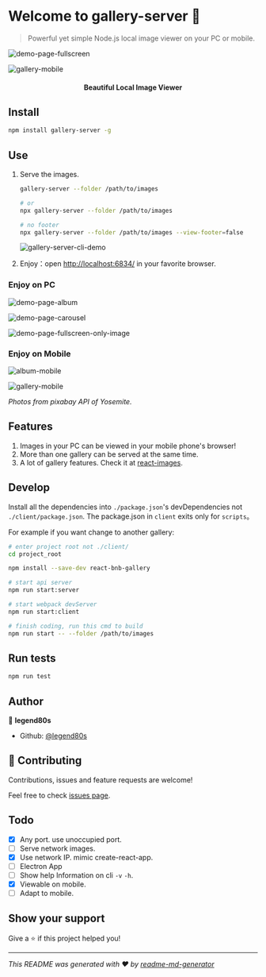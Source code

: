 # Welcome to gallery-server 👋

> Powerful yet simple Node.js local image viewer on your PC or mobile.

![demo-page-fullscreen](https://raw.githubusercontent.com/legend80s/gallery-server/master/assets/demo-page-fullscreen.png)

![gallery-mobile](https://raw.githubusercontent.com/legend80s/gallery-server/master/assets/gallery-mobile.jpg)

#### **<p align="center">Beautiful Local Image Viewer</p>**

## Install

```sh
npm install gallery-server -g
```

## Use

1. Serve the images.

   ```sh
   gallery-server --folder /path/to/images

   # or
   npx gallery-server --folder /path/to/images

   # no footer
   npx gallery-server --folder /path/to/images --view-footer=false
   ```

   ![gallery-server-cli-demo](https://raw.githubusercontent.com/legend80s/gallery-server/master/assets/cli-demo.jpg)

2. Enjoy：open <http://localhost:6834/> in your favorite browser.

### Enjoy on PC

![demo-page-album](https://raw.githubusercontent.com/legend80s/gallery-server/master/assets/demo-page-album.png)

![demo-page-carousel](https://raw.githubusercontent.com/legend80s/gallery-server/master/assets/demo-page-carousel.png)

![demo-page-fullscreen-only-image](https://raw.githubusercontent.com/legend80s/gallery-server/master/assets/demo-page-fullscreen-only-image.png)

### Enjoy on Mobile

![album-mobile](https://raw.githubusercontent.com/legend80s/gallery-server/master/assets/album-mobile.jpg)

![gallery-mobile](https://raw.githubusercontent.com/legend80s/gallery-server/master/assets/gallery-mobile.jpg)

*Photos from pixabay API of Yosemite.*

## Features

1. Images in your PC can be viewed in your mobile phone's browser!
2. More than one gallery can be served at the same time.
3. A lot of gallery features. Check it at [react-images](https://jossmac.github.io/react-images/#/accessibility).

## Develop

Install all the dependencies into `./package.json`'s devDependencies not `./client/package.json`. The package.json in `client` exits only for `scripts`。

For example if you want change to another gallery:

```sh
# enter project root not ./client/
cd project_root

npm install --save-dev react-bnb-gallery

# start api server
npm run start:server

# start webpack devServer
npm run start:client

# finish coding, run this cmd to build
npm run start -- --folder /path/to/images
```

## Run tests

```sh
npm run test
```

## Author

👤 **legend80s**

* Github: [@legend80s](https://github.com/legend80s)

## 🤝 Contributing

Contributions, issues and feature requests are welcome!

Feel free to check [issues page](https://github.com/legend80s/gallery-server/issues).

## Todo

- [x] Any port. use unoccupied port.
- [ ] Serve network images.
- [x] Use network IP. mimic create-react-app.
- [ ] Electron App
- [ ] Show help Information on cli `-v` `-h`.
- [x] Viewable on mobile.
- [ ] Adapt to mobile.

## Show your support

Give a ⭐️ if this project helped you!

***
_This README was generated with ❤️ by [readme-md-generator](https://github.com/kefranabg/readme-md-generator)_
